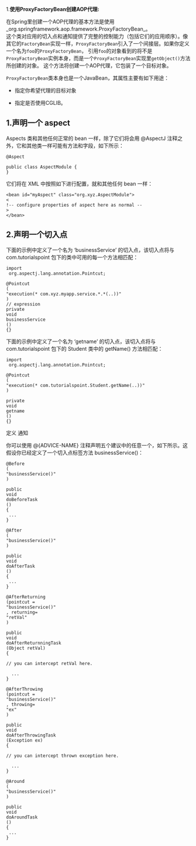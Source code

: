 1.**使用ProxyFactoryBean创建AOP代理:**

在Spring里创建一个AOP代理的基本方法是使用_org.springframework.aop.framework.ProxyFactoryBean_。  
  这个类对应用的切入点和通知提供了完整的控制能力（包括它们的应用顺序）。像其它的`FactoryBean`实现一样，`ProxyFactoryBean`引入了一个间接层。如果你定义一个名为`foo`的`ProxyFactoryBean`， 引用`foo`的对象看到的将不是`ProxyFactoryBean`实例本身，而是一个`ProxyFactoryBean`实现里`getObject()`方法所创建的对象。 这个方法将创建一个AOP代理，它包装了一个目标对象。

`ProxyFactoryBean`类本身也是一个JavaBean，其属性主要有如下用途：

* 指定你希望代理的目标对象

* 指定是否使用CGLIB。

## 1.声明一个 aspect

Aspects 类和其他任何正常的 bean 一样，除了它们将会用 @AspectJ 注释之外，它和其他类一样可能有方法和字段，如下所示：

```
@Aspect

public class AspectModule {
}
```

它们将在 XML 中按照如下进行配置，就和其他任何 bean 一样：

```
<bean id="myAspect" class="org.xyz.AspectModule">
<
!-- configure properties of aspect here as normal --
>
</bean>
```

## 2.声明一个切入点

下面的示例中定义了一个名为 ‘businessService’ 的切入点，该切入点将与 com.tutorialspoint 包下的类中可用的每一个方法相匹配：

```
import
 org.aspectj.lang.annotation.Pointcut;

@Pointcut
(
"execution(* com.xyz.myapp.service.*.*(..))"
) 
// expression 
private
void
businessService
()
{}
```

下面的示例中定义了一个名为 ‘getname’ 的切入点，该切入点将与 com.tutorialspoint 包下的 Student 类中的 getName\(\) 方法相匹配：

```
import
 org.aspectj.lang.annotation.Pointcut;

@Pointcut
(
"execution(* com.tutorialspoint.Student.getName(..))"
) 

private
void
getname
()
{}
```

定义 通知

你可以使用 @{ADVICE-NAME} 注释声明五个建议中的任意一个，如下所示。这假设你已经定义了一个切入点标签方法 businessService\(\)：

```
@Before
(
"businessService()"
)

public
void
doBeforeTask
()
{
 ...
}

@After
(
"businessService()"
)

public
void
doAfterTask
()
{
 ...
}

@AfterReturning
(pointcut = 
"businessService()"
, returning=
"retVal"
)

public
void
doAfterReturnningTask
(Object retVal)
{
  
// you can intercept retVal here.

  ...
}

@AfterThrowing
(pointcut = 
"businessService()"
, throwing=
"ex"
)

public
void
doAfterThrowingTask
(Exception ex)
{
  
// you can intercept thrown exception here.

  ...
}

@Around
(
"businessService()"
)

public
void
doAroundTask
()
{
 ...
}
```



